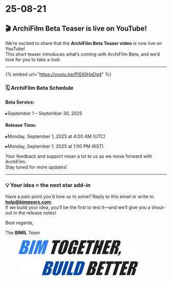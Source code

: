 # 25-08-21

## 🎬 ArchiFilm Beta Teaser is live on YouTube!

We’re excited to share that the **ArchiFilm Beta Teaser video** is now live on YouTube!\
This short teaser introduces what’s coming with ArchiFilm Beta, and we’d love for you to take a look.

***

{% embed url="https://youtu.be/PlSXllHqDg4" %}

### 🗓 ArchiFilm Beta Schedule

#### **Beta Service:**

▸September 1 – September 30, 2025

#### **Release Time:**

▸Monday, September 1, 2025 at 4:00 AM (UTC)

▸Monday, September 1, 2025 at 1:00 PM (KST)

Your feedback and support mean a lot to us as we move forward with ArchiFilm.
\
Stay tuned for more updates!

***

### 💡 Your idea = the next star add-in

Have a pain point you’d love us to solve? Reply to this email or write to [**help@bimpeers.com**](mailto:help@bimpeers.com?subject=undefined\&body=undefined).\
If we build your idea, you’ll be the first to test it—and we’ll give you a shout-out in the release notes!

Best regards,

The **BIMIL** Team

<figure><img src="../.gitbook/assets/image (4) (1).png" alt="" width="375"><figcaption></figcaption></figure>
